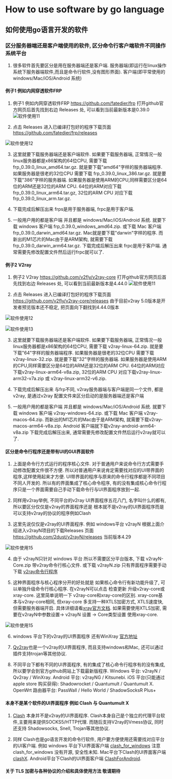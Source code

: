 # How to use software by go language



## 如何使用go语言开发的软件

### 区分服务器端还是客户端使用的软件, 区分命令行客户端软件不同操作系统平台


1. 很多软件首先要区分是用在服务器端还是客户端. 服务器端(即运行在linux操作系统下服务器端软件,而且是命令行软件,没有图形界面). 客户端(即平常使用的 windows/Mac/iOS/Android 系统)

#### 例子1 例如内网穿透软件FRP

1. 例子1 例如内网穿透软件FRP https://github.com/fatedier/frp
打开github官方网页后首先找到右边 Releases 处, 可以看到当前最新版本是0.39.0
![软件使用11](https://github.com/jinwyp/one_click_script/blob/master/docs/go1.png?raw=true)


2. 点击 Releases 进入已编译打包好的程序下载页面 https://github.com/fatedier/frp/releases

![软件使用12](https://github.com/jinwyp/one_click_script/blob/master/docs/go2.png?raw=true)

3. 这里就要下载服务器端还是客户端软件. 如果要下载服务器端, 正常情况一般linux服务器都是x86架构的64位CPU, 需要下载 frp_0.39.0_linux_amd64.tar.gz. 就是要下载"amd64"字样的服务器端程序. 如果服务器是很老的32位CPU 需要下载 frp_0.39.0_linux_386.tar.gz. 就是要下载"386"字样的服务器端. 如果服务器是使用ARM的CPU,同样需要区分是64位的ARM还是32位的ARM CPU. 64位的ARM对应下载frp_0.39.0_linux_arm64.tar.gz, 32位的ARM CPU 对应下载frp_0.39.0_linux_arm.tar.gz.

4. 下载完成后解压出来 frps是用于服务器端, frpc是用于客户端.

5. 一般用户用的都是客户端 并且都是 windows/Mac/iOS/Android 系统. 就要下载 windows 客户端 frp_0.39.0_windows_amd64.zip. 或下载 Mac 客户端 frp_0.39.0_darwin_amd64.tar.gz. Mac就是要下载"darwin"字样的程序. 而新出的M1芯片的Mac由于是ARM架构, 就需要下载frp_0.39.0_darwin_arm64.tar.gz.  下载完成后解压出来 frpc是用于客户端. 通常需要先修改配置文件然后运行frpc就可以了.

#### 例子2 V2ray 

1. 例子2 V2ray https://github.com/v2fly/v2ray-core
打开github官方网页后首先找到右边 Releases 处, 可以看到当前最新版本是4.44.0
![软件使用11](https://github.com/jinwyp/one_click_script/blob/master/docs/gov1.png?raw=true)


2. 点击 Releases 进入已编译打包好的程序下载页面 https://github.com/v2fly/v2ray-core/releases 由于目前v2ray 5.0版本是开发者预览版本还不稳定, 把页面向下翻找到4.44.0版本

![软件使用12](https://github.com/jinwyp/one_click_script/blob/master/docs/gov2.png?raw=true)

![软件使用13](https://github.com/jinwyp/one_click_script/blob/master/docs/gov3.png?raw=true)


3. 这里就要下载服务器端还是客户端软件. 如果要下载服务器端, 正常情况一般linux服务器都是x86架构的64位CPU, 需要下载 v2ray-linux-64.zip. 就是要下载"64"字样的服务器端程序. 如果服务器是很老的32位CPU 需要下载 v2ray-linux-32.zip. 就是要下载"32"字样的服务器端. 如果服务器是使用ARM的CPU,同样需要区分是64位的ARM还是32位的ARM CPU. 64位的ARM对应下载v2ray-linux-arm64-v8a.zip, 32位的ARM CPU 对应下载v2ray-linux-arm32-v7a.zip 或 v2ray-linux-arm32-v6.zip.

4. 下载完成后解压出来 与frp不同, v2ray服务器端与客户端是同一个文件, 都是v2ray, 是通过v2ray 配置文件来区分启动的是服务器端还是客户端

5. 一般用户用的都是客户端 并且都是 windows/Mac/iOS/Android 系统. 就要下载 windows 客户端 v2ray-windows-64.zip. 或下载 Mac 客户端 v2ray-macos-64.zip. 而新出的M1芯片的Mac由于是ARM架构, 就需要下载v2ray-macos-arm64-v8a.zip. Android 客户端就下载v2ray-android-arm64-v8a.zip 下载完成后解压出来, 通常需要先修改配置文件然后运行v2ray就可以了.




#### 区分是命令行程序还是带有UI的GUI界面软件

1. 上面是命令行方式运行的程序核心文件. 对于普通用户来说命令行方式需要手动修改配置文件很不方便. 所以对普通用户来说肯定需要找对应的UI带界面的程序,这样使用起来才方便. UI带界面的程序与原来的命令行程序都是不同项目不同人开发的. 所以有的界面集成了核心命令程序, 有的没有集成核心命令行程序只是一个界面需要自己手动下载命令行与UI界面程序放到一起.

2. 同样用v2ray举例, 不同平台的v2ray UI界面程序五花八门, 名字叫什么的都有, 所以要区分仅仅是v2ray的界面程序还是 根本就不是v2ray的UI界面程序而是可以支持v2ray的协议的程序例如Clash

3. 这里先说仅仅是v2ray的UI界面程序. 例如 windows平台 v2rayN 根据上面介绍进入v2rayN项目的下载Releases 页面 https://github.com/2dust/v2rayN/releases 当前版本4.29

![软件使用15](https://github.com/jinwyp/one_click_script/blob/master/docs/gov5.png?raw=true)

4. 由于 v2rayN只针对 windows 平台 所以不需要区分平台版本, 下载 v2rayN-Core.zip 带v2ray命令行核心文件. 或下载 v2rayN.zip 只有界面程序需要手动下载 [v2ray命令行程序](https://github.com/v2fly/v2ray-core/releases)

5. 这种界面程序与核心程序分开的好处就是 如果核心命令行有新功能升级了, 可以单独升级命令行核心程序. 在v2rayN可以点击 检查更新 升级v2ray-core或xray-core. 这里简单说明一下 v2ray-core和xray-core的区别. xray-core基本与v2ray-core相同, 但xray-core 多支持一种XTLS加密方式, XTLS速度快,但需要服务器端开启. 具体详细请看[xray官方文档](https://xtls.github.io/). 如果需要使用XTLS加密, 需要在v2rayN中参数设置-> v2rayN 设置 -> Core类型设置 使用xray-core.


![软件使用15](https://github.com/jinwyp/one_click_script/blob/master/docs/gov6.png?raw=true)

6. windows 平台下的v2ray的UI界面程序 还有WinXray  [官方地址](https://github.com/TheMRLL/WinXray/releases)

7. [Qv2ray](https://github.com/Qv2ray/Qv2ray/releases)也是一个v2ray的UI界面程序, 而且支持windows和Mac, 还可以通过插件支持trojan等其他协议.

8. 不同平台下都有不同的UI界面程序, 有的集成了核心命令行程序有的没有集成, 所以要学会到官方github网站上下载最新版程序. Windows 平台: v2rayN / Qv2ray / WinXray.  Android 平台: v2rayNG / Kitsunebi.  iOS 平台(只能通过apple store 购买获得): Shadowrocket / Quantumult / Quantumult X. OpenWrt 路由器平台: PassWall / Hello World / ShadowSocksR Plus+

#### 本身不是某个软件的UI界面程序 例如 Clash 与  Quantumult X

1. [Clash](https://github.com/Dreamacro/clash) 本身并不是v2ray的UI界面程序. Clash本身自己是个独立的代理平台软件,主要用来提供SOCKS5/HTTP代理. 而随后支持V2ray的Vmess协议, 同时还支持 Shadowsocks, Snell, Trojan等其他协议.

2. 同样 Clash也是go语言开发的命令行软件, 用户要方便使用还需要找对应平台的UI客户端. 例如 windows 平台下UI界面客户端 [clash_for_windows](https://github.com/Fndroid/clash_for_windows_pkg/releases) 注意 clash_for_windows 没有开源, 安全性未知.  Mac平台下Clash的UI界面客户端 [clashX](https://github.com/yichengchen/clashX).  Android平台下Clash的UI界面客户端 [ClashForAndroid](https://github.com/Kr328/ClashForAndroid).



#### 关于 TLS 加密与各种协议的介绍和具体使用方法 敬请期待

